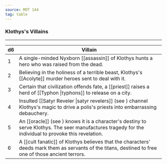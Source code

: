```yaml
---
source: MOT 144
tag: table
---
```


### Klothys's Villains
---
|d6|Villain|
|----|------------|
|1|A single-minded Nyxborn [[assassin]] of Klothys hunts a hero who was raised from the dead.|
|2|Believing in the holiness of a terrible beast, Klothys's [[Acolyte]] murder heroes sent to deal with it.|
|3|Certain that civilization offends fate, a [[priest]] raises a herd of [[Typhon \|typhons]] to release on a city.|
|4|Insulted [[Satyr Reveler \|satyr revelers]] (see ) channel Klothys's magic to drive a polis's priests into embarrassing debauchery.|
|5|An [[oracle]] (see ) knows it is a character's destiny to serve Klothys. The seer manufactures tragedy for the individual to provoke this revelation.|
|6|A [[cult fanatic]] of Klothys believes that the characters' deeds mark them as servants of the titans, destined to free one of those ancient terrors.|

